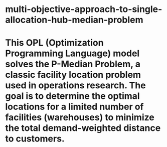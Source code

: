 # multi-objective-approach-to-single-allocation-hub-median-problem

# This OPL (Optimization Programming Language) model solves the P-Median Problem, a classic facility location problem used in operations research. The goal is to determine the optimal locations for a limited number of facilities (warehouses) to minimize the total demand-weighted distance to customers.
